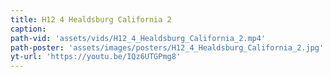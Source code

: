 ```yaml
---
title: H12 4 Healdsburg California 2
caption:
path-vid: 'assets/vids/H12_4_Healdsburg_California_2.mp4'
path-poster: 'assets/images/posters/H12_4_Healdsburg_California_2.jpg'
yt-url: 'https://youtu.be/IQz6UTGPmg8'
---
```

